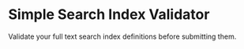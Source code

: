 # Simple Search Index Validator
Validate your full text search index definitions before submitting them.
